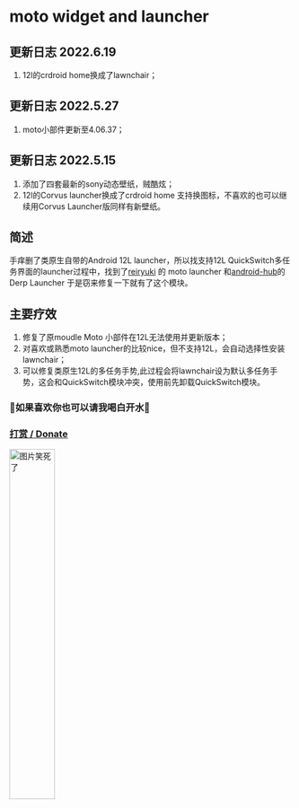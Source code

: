 ﻿# moto widget and launcher
## 更新日志 2022.6.19
1. 12l的crdroid home换成了lawnchair；
## 更新日志 2022.5.27
1. moto小部件更新至4.06.37；
## 更新日志 2022.5.15
1. 添加了四套最新的sony动态壁纸，贼酷炫；
2. 12l的Corvus launcher换成了crdroid home 支持换图标，不喜欢的也可以继续用Corvus Launcher版同样有新壁纸。
##  简述
手痒删了类原生自带的Android 12L launcher，所以找支持12L QuickSwitch多任务界面的launcher过程中，找到了[reiryuki](https://github.com/reiryuki) 的 moto launcher 和[android-hub](https://www.opencode.net/android-hub)的Derp Launcher 于是窃来修复一下就有了这个模块。

## 主要疗效
1. 修复了原moudle Moto 小部件在12L无法使用并更新版本；
2. 对喜欢或熟悉moto launcher的比较nice，但不支持12L，会自动选择性安装lawnchair；
3. 可以修复类原生12L的多任务手势,此过程会将lawnchair设为默认多任务手势，这会和QuickSwitch模块冲突，使用前先卸载QuickSwitch模块。
### 🥰如果喜欢你也可以请我喝白开水🥰

### [打赏 / Donate](https://ozingi.github.io/img/payment/Alipay.jpg)
<img alt="图片笑死了" style="width:40% " src="https://ozingi.github.io/img/payment/Alipay.jpg"/>

